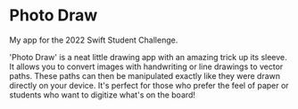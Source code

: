 # Photo Draw

My app for the 2022 Swift Student Challenge.

'Photo Draw' is a neat little drawing app with an amazing trick up its sleeve. It allows you to convert images with handwriting or line drawings to vector paths. These paths can then be manipulated exactly like they were drawn directly on your device. It's perfect for those who prefer the feel of paper or students who want to digitize what's on the board!

